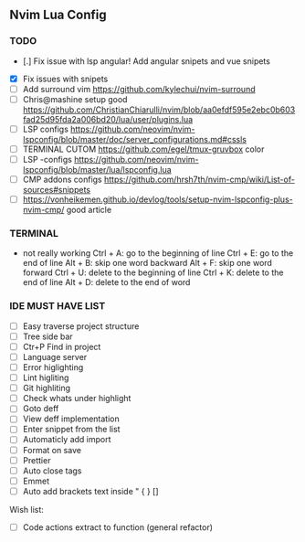 ## Nvim Lua Config

### TODO
 - [.] Fix issue with lsp angular! Add angular snipets and vue snipets
 - [x] Fix issues with snipets
 - [ ] Add surround vim https://github.com/kylechui/nvim-surround
 - [ ] Chris@mashine setup good https://github.com/ChristianChiarulli/nvim/blob/aa0efdf595e2ebc0b603fad25d95fda2a006bd20/lua/user/plugins.lua
- [ ] LSP configs https://github.com/neovim/nvim-lspconfig/blob/master/doc/server_configurations.md#cssls
- [ ] TERMINAL CUTOM https://github.com/egel/tmux-gruvbox color
- [ ] LSP -configs https://github.com/neovim/nvim-lspconfig/blob/master/lua/lspconfig.lua
- [ ] CMP addons configs https://github.com/hrsh7th/nvim-cmp/wiki/List-of-sources#snippets
- [ ] https://vonheikemen.github.io/devlog/tools/setup-nvim-lspconfig-plus-nvim-cmp/ good article
### TERMINAL
- not really working
Ctrl + A: go to the beginning of line
Ctrl + E: go to the end of line
Alt + B: skip one word backward
Alt + F: skip one word forward
Ctrl + U: delete to the beginning of line
Ctrl + K: delete to the end of line
Alt + D: delete to the end of word

### IDE MUST HAVE LIST

- [ ] Easy traverse project structure 
- [ ] Tree side bar
- [ ] Ctr+P Find in project
- [ ] Language server
- [ ] Error higlighting
- [ ] Lint higliting
- [ ] Git highliting
- [ ] Check whats under highlight
- [ ] Goto deff
- [ ] View deff implementation
- [ ] Enter snippet from the list
- [ ] Automaticly add import
- [ ] Format on save
- [ ] Prettier
- [ ] Auto close tags
- [ ] Emmet
- [ ] Auto add brackets text inside " { } [] 

Wish list:

- [ ] Code actions extract to function (general refactor)
